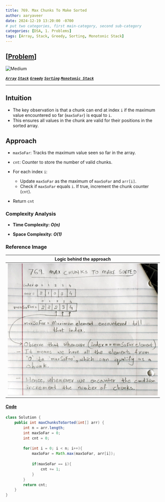 ```yaml
---
title: 769. Max Chunks To Make Sorted
author: aaryaveer
date: 2024-12-19 13:20:00 -0700
# put two categories, first main-category, second sub-category
categories: [DSA, 1. Problems]
tags: [Array, Stack, Greedy, Sorting, Monotonic Stack]
---
```


## [[Problem](https://leetcode.com/problems/max-chunks-to-make-sorted/description/)]

 <!-- ![Easy](https://img.shields.io/badge/Easy-green?style=for-the-badge)  -->
![Medium](https://img.shields.io/badge/Medium-yellow?style=for-the-badge)  
<!-- ![Hard](https://img.shields.io/badge/Hard-red?style=for-the-badge) -->

[**_`Array`_**](https://akr2803.github.io/tags/array/) [**_`Stack`_**](https://akr2803.github.io/tags/stack/) [**_`Greedy`_**](https://akr2803.github.io/tags/greedy/) [**_`Sorting`_**](https://akr2803.github.io/tags/sorting/) [**_`Monotonic Stack`_**](https://akr2803.github.io/tags/monotonic-stack/)

---

## Intuition  
- The key observation is that a chunk can end at index `i` if the maximum value encountered so far (`maxSoFar`) is equal to `i`. 
- This ensures all values in the chunk are valid for their positions in the sorted array.  

## Approach  

- `maxSoFar`: Tracks the maximum value seen so far in the array.  
- `cnt`: Counter to store the number of valid chunks.  

- For each index `i`:  
    - Update `maxSoFar` as the maximum of `maxSoFar` and `arr[i]`.  
    - Check if `maxSoFar` equals `i`. If true, increment the chunk counter (`cnt`).  

- Return `cnt`

### Complexity Analysis
- **Time Complexity: _O(n)_**  

- **Space Complexity: _O(1)_**

### Reference Image
| Logic behind the approach                                             | 
|--------------------------------------------------------------------------------------| 
| <img src="../assets/img/leetcode/12-19-2024-max-chunks-to-make-sorted.jpg" width=500 alt="max-chunks-to-make-sorted"/> |

#### [Code](https://github.com/AKR-2803/DSA-Declassified/blob/main/POTD-Leetcode/December/code/MaxChunksToMakeSorted.java)
```java
class Solution { 
    public int maxChunksToSorted(int[] arr) {
        int n = arr.length;
        int maxSoFar = 0;
        int cnt = 0;

        for(int i = 0; i < n; i++){
            maxSoFar = Math.max(maxSoFar, arr[i]);

            if(maxSoFar == i){
                cnt += 1;
            }
        }
        return cnt;
    }
}
```